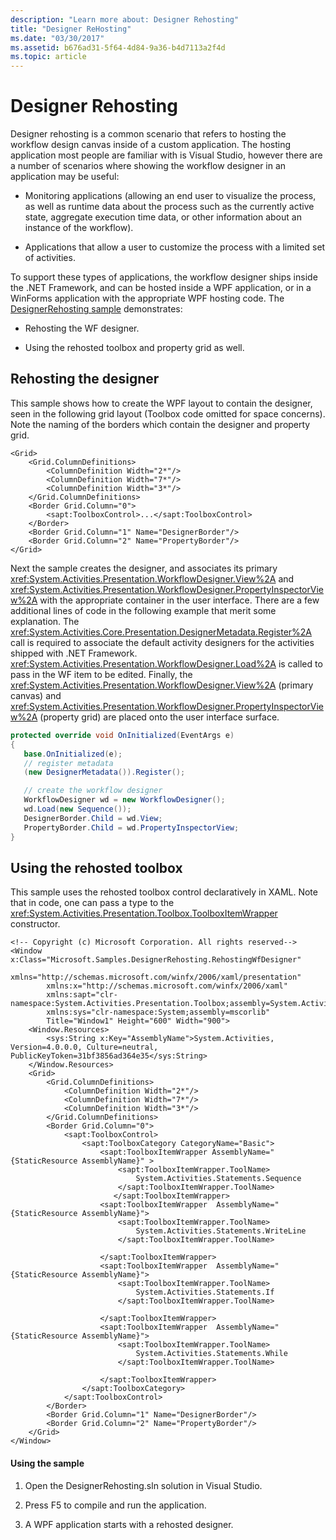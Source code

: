 ```yaml
---
description: "Learn more about: Designer Rehosting"
title: "Designer ReHosting"
ms.date: "03/30/2017"
ms.assetid: b676ad31-5f64-4d84-9a36-b4d7113a2f4d
ms.topic: article
---
```

# Designer Rehosting

Designer rehosting is a common scenario that refers to hosting the workflow design canvas inside of a custom application. The hosting application most people are familiar with is Visual Studio, however there are a number of scenarios where showing the workflow designer in an application may be useful:

- Monitoring applications (allowing an end user to visualize the process, as well as runtime data about the process such as the currently active state, aggregate execution time data, or other information about an instance of the workflow).

- Applications that allow a user to customize the process with a limited set of activities.

 To support these types of applications, the workflow designer ships inside the .NET Framework, and can be hosted inside a WPF application, or in a WinForms application with the appropriate WPF hosting code. The [DesignerRehosting sample](https://github.com/dotnet/samples/tree/main/framework/windows-workflow-foundation/basic/DesignerRehosting) demonstrates:

- Rehosting the WF designer.

- Using the rehosted toolbox and property grid as well.

## Rehosting the designer

 This sample shows how to create the WPF layout to contain the designer, seen in the following grid layout (Toolbox code omitted for space concerns). Note the naming of the borders which contain the designer and property grid.

```xaml
<Grid>
    <Grid.ColumnDefinitions>
        <ColumnDefinition Width="2*"/>
        <ColumnDefinition Width="7*"/>
        <ColumnDefinition Width="3*"/>
    </Grid.ColumnDefinitions>
    <Border Grid.Column="0">
        <sapt:ToolboxControl>...</sapt:ToolboxControl>
    </Border>
    <Border Grid.Column="1" Name="DesignerBorder"/>
    <Border Grid.Column="2" Name="PropertyBorder"/>
</Grid>
```

 Next the sample creates the designer, and associates its primary <xref:System.Activities.Presentation.WorkflowDesigner.View%2A> and <xref:System.Activities.Presentation.WorkflowDesigner.PropertyInspectorView%2A> with the appropriate container in the user interface. There are a few additional lines of code in the following example that merit some explanation. The <xref:System.Activities.Core.Presentation.DesignerMetadata.Register%2A> call is required to associate the default activity designers for the activities shipped with .NET Framework. <xref:System.Activities.Presentation.WorkflowDesigner.Load%2A> is called to pass in the WF item to be edited. Finally, the <xref:System.Activities.Presentation.WorkflowDesigner.View%2A> (primary canvas) and <xref:System.Activities.Presentation.WorkflowDesigner.PropertyInspectorView%2A> (property grid) are placed onto the user interface surface.

```csharp
protected override void OnInitialized(EventArgs e)
{
   base.OnInitialized(e);
   // register metadata
   (new DesignerMetadata()).Register();

   // create the workflow designer
   WorkflowDesigner wd = new WorkflowDesigner();
   wd.Load(new Sequence());
   DesignerBorder.Child = wd.View;
   PropertyBorder.Child = wd.PropertyInspectorView;
}
```

## Using the rehosted toolbox

 This sample uses the rehosted toolbox control declaratively in XAML. Note that in code, one can pass a type to the <xref:System.Activities.Presentation.Toolbox.ToolboxItemWrapper> constructor.

```xaml
<!-- Copyright (c) Microsoft Corporation. All rights reserved-->
<Window x:Class="Microsoft.Samples.DesignerRehosting.RehostingWfDesigner"
        xmlns="http://schemas.microsoft.com/winfx/2006/xaml/presentation"
        xmlns:x="http://schemas.microsoft.com/winfx/2006/xaml"
        xmlns:sapt="clr-namespace:System.Activities.Presentation.Toolbox;assembly=System.Activities.Presentation"
        xmlns:sys="clr-namespace:System;assembly=mscorlib"
        Title="Window1" Height="600" Width="900">
    <Window.Resources>
        <sys:String x:Key="AssemblyName">System.Activities, Version=4.0.0.0, Culture=neutral, PublicKeyToken=31bf3856ad364e35</sys:String>
    </Window.Resources>
    <Grid>
        <Grid.ColumnDefinitions>
            <ColumnDefinition Width="2*"/>
            <ColumnDefinition Width="7*"/>
            <ColumnDefinition Width="3*"/>
        </Grid.ColumnDefinitions>
        <Border Grid.Column="0">
            <sapt:ToolboxControl>
                <sapt:ToolboxCategory CategoryName="Basic">
                    <sapt:ToolboxItemWrapper AssemblyName="{StaticResource AssemblyName}" >
                        <sapt:ToolboxItemWrapper.ToolName>
                            System.Activities.Statements.Sequence
                        </sapt:ToolboxItemWrapper.ToolName>
                       </sapt:ToolboxItemWrapper>
                    <sapt:ToolboxItemWrapper  AssemblyName="{StaticResource AssemblyName}">
                        <sapt:ToolboxItemWrapper.ToolName>
                            System.Activities.Statements.WriteLine
                        </sapt:ToolboxItemWrapper.ToolName>

                    </sapt:ToolboxItemWrapper>
                    <sapt:ToolboxItemWrapper  AssemblyName="{StaticResource AssemblyName}">
                        <sapt:ToolboxItemWrapper.ToolName>
                            System.Activities.Statements.If
                        </sapt:ToolboxItemWrapper.ToolName>

                    </sapt:ToolboxItemWrapper>
                    <sapt:ToolboxItemWrapper  AssemblyName="{StaticResource AssemblyName}">
                        <sapt:ToolboxItemWrapper.ToolName>
                            System.Activities.Statements.While
                        </sapt:ToolboxItemWrapper.ToolName>

                    </sapt:ToolboxItemWrapper>
                </sapt:ToolboxCategory>
            </sapt:ToolboxControl>
        </Border>
        <Border Grid.Column="1" Name="DesignerBorder"/>
        <Border Grid.Column="2" Name="PropertyBorder"/>
    </Grid>
</Window>
```

#### Using the sample

1. Open the DesignerRehosting.sln solution in Visual Studio.

2. Press F5 to compile and run the application.

3. A WPF application starts with a rehosted designer.
